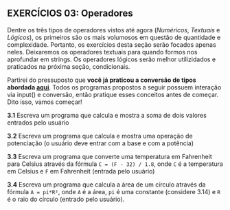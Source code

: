 ## EXERCÍCIOS 03: Operadores

Dentre os três tipos de operadores vistos até agora (*Numéricos*, *Textuais* e *Lógicos*), os primeiros são os mais volumosos em questão de quantidade e complexidade. Portanto, os exercícios desta seção serão focados apenas neles. Deixaremos os operadores textuais para quando formos nos aprofundar em strings. Os operadores lógicos serão melhor utilizidados e praticados na próxima seção, condicionais.

Partirei do pressuposto que **você já praticou a conversão de tipos abordada [aqui](https://github.com/keizerzilla/curso-python-notas/blob/master/exercicios/02-EXERCICIOS-tipos-dados.md)**. Todos os programas propostos a seguir possuem interação via input() e conversão, então pratique esses conceitos antes de começar. Dito isso, vamos começar!

**3.1** Escreva um programa que calcula e mostra a soma de dois valores entrados pelo usuário

**3.2** Escreva um programa que calcula e mostra uma operação de potenciação (o usuário deve entrar com a base e com a potência)

**3.3** Escreva um programa que converte uma temperatura em Fahrenheit para Celsius através da fórmula ```C = (F - 32) / 1.8```, onde ```C``` é a temperatura em Celsius e ```F``` em Fahrenheit (entrada pelo usuário)

**3.4** Escreva um programa que calcula a área de um círculo através da fórmula ```A = pi*R²```, onde ```A``` é a área, ```pi``` é uma constante (considere 3.14) e ```R``` é o raio do círculo (entrado pelo usuário).
